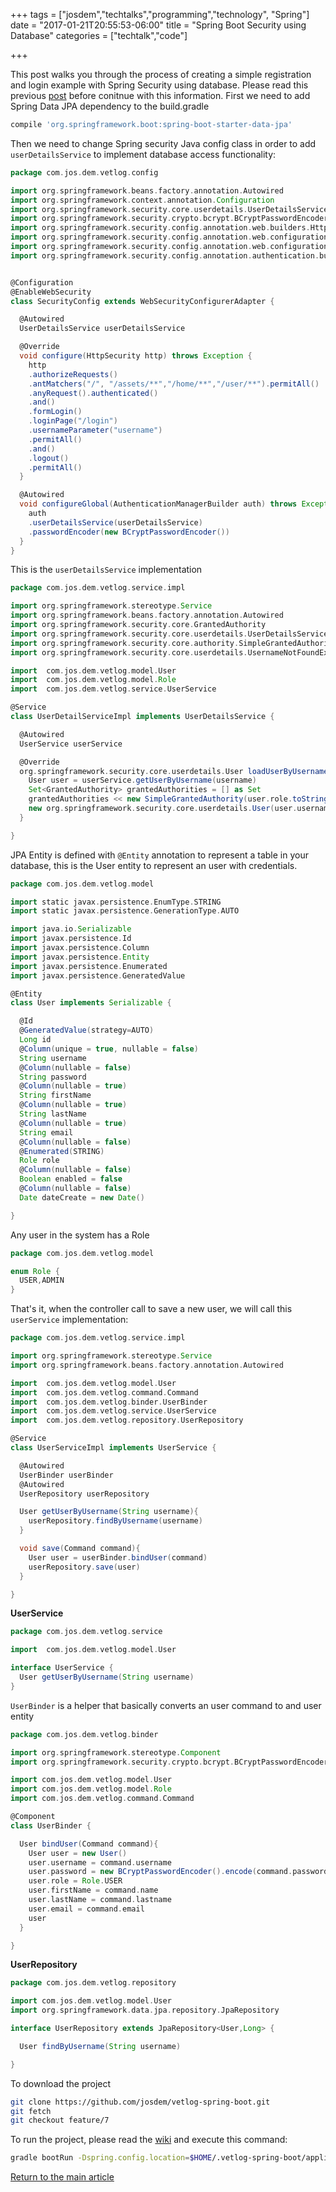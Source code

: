 +++
tags = ["josdem","techtalks","programming","technology", "Spring"]
date = "2017-01-21T20:55:53-06:00"
title = "Spring Boot Security using Database"
categories = ["techtalk","code"]

+++

This post walks you through the process of creating a simple registration and login example with Spring Security using database. Please read this previous [post](/techtalk/spring/spring_boot_security) before conitnue with this information. First we need to add Spring Data JPA dependency to the build.gradle

```groovy
compile 'org.springframework.boot:spring-boot-starter-data-jpa'
```

Then we need to change Spring security Java config class in order to add `userDetailsService` to implement database access functionality:

```groovy
package com.jos.dem.vetlog.config

import org.springframework.beans.factory.annotation.Autowired
import org.springframework.context.annotation.Configuration
import org.springframework.security.core.userdetails.UserDetailsService
import org.springframework.security.crypto.bcrypt.BCryptPasswordEncoder
import org.springframework.security.config.annotation.web.builders.HttpSecurity
import org.springframework.security.config.annotation.web.configuration.EnableWebSecurity
import org.springframework.security.config.annotation.web.configuration.WebSecurityConfigurerAdapter
import org.springframework.security.config.annotation.authentication.builders.AuthenticationManagerBuilder


@Configuration
@EnableWebSecurity
class SecurityConfig extends WebSecurityConfigurerAdapter {

  @Autowired
  UserDetailsService userDetailsService

  @Override
  void configure(HttpSecurity http) throws Exception {
    http
    .authorizeRequests()
    .antMatchers("/", "/assets/**","/home/**","/user/**").permitAll()
    .anyRequest().authenticated()
    .and()
    .formLogin()
    .loginPage("/login")
    .usernameParameter("username")
    .permitAll()
    .and()
    .logout()
    .permitAll()
  }

  @Autowired
  void configureGlobal(AuthenticationManagerBuilder auth) throws Exception {
    auth
    .userDetailsService(userDetailsService)
    .passwordEncoder(new BCryptPasswordEncoder())
  }
}
```

This is the `userDetailsService` implementation

```groovy
package com.jos.dem.vetlog.service.impl

import org.springframework.stereotype.Service
import org.springframework.beans.factory.annotation.Autowired
import org.springframework.security.core.GrantedAuthority
import org.springframework.security.core.userdetails.UserDetailsService
import org.springframework.security.core.authority.SimpleGrantedAuthority
import org.springframework.security.core.userdetails.UsernameNotFoundException

import  com.jos.dem.vetlog.model.User
import  com.jos.dem.vetlog.model.Role
import  com.jos.dem.vetlog.service.UserService

@Service
class UserDetailServiceImpl implements UserDetailsService {

  @Autowired
  UserService userService

  @Override
  org.springframework.security.core.userdetails.User loadUserByUsername(String username) throws UsernameNotFoundException {
    User user = userService.getUserByUsername(username)
    Set<GrantedAuthority> grantedAuthorities = [] as Set
    grantedAuthorities << new SimpleGrantedAuthority(user.role.toString())
    new org.springframework.security.core.userdetails.User(user.username, user.password, grantedAuthorities)
  }

}
```

JPA Entity is defined with `@Entity` annotation to represent a table in your database, this is the User entity to represent an user with credentials.

```groovy
package com.jos.dem.vetlog.model

import static javax.persistence.EnumType.STRING
import static javax.persistence.GenerationType.AUTO

import java.io.Serializable
import javax.persistence.Id
import javax.persistence.Column
import javax.persistence.Entity
import javax.persistence.Enumerated
import javax.persistence.GeneratedValue

@Entity
class User implements Serializable {

  @Id
  @GeneratedValue(strategy=AUTO)
  Long id
  @Column(unique = true, nullable = false)
  String username
  @Column(nullable = false)
  String password
  @Column(nullable = true)
  String firstName
  @Column(nullable = true)
  String lastName
  @Column(nullable = true)
  String email
  @Column(nullable = false)
  @Enumerated(STRING)
  Role role
  @Column(nullable = false)
  Boolean enabled = false
  @Column(nullable = false)
  Date dateCreate = new Date()

}
```

Any user in the system has a Role

```groovy
package com.jos.dem.vetlog.model

enum Role {
  USER,ADMIN
}
```

That's it, when the controller call to save a new user, we will call this `userService` implementation:

```groovy
package com.jos.dem.vetlog.service.impl

import org.springframework.stereotype.Service
import org.springframework.beans.factory.annotation.Autowired

import  com.jos.dem.vetlog.model.User
import  com.jos.dem.vetlog.command.Command
import  com.jos.dem.vetlog.binder.UserBinder
import  com.jos.dem.vetlog.service.UserService
import  com.jos.dem.vetlog.repository.UserRepository

@Service
class UserServiceImpl implements UserService {

  @Autowired
  UserBinder userBinder
  @Autowired
  UserRepository userRepository

  User getUserByUsername(String username){
    userRepository.findByUsername(username)
  }

  void save(Command command){
    User user = userBinder.bindUser(command)
    userRepository.save(user)
  }

}
```

**UserService**

```groovy
package com.jos.dem.vetlog.service

import  com.jos.dem.vetlog.model.User

interface UserService {
  User getUserByUsername(String username)
}
```

`UserBinder` is a helper that basically converts an user command to and user entity

```groovy
package com.jos.dem.vetlog.binder

import org.springframework.stereotype.Component
import org.springframework.security.crypto.bcrypt.BCryptPasswordEncoder

import com.jos.dem.vetlog.model.User
import com.jos.dem.vetlog.model.Role
import com.jos.dem.vetlog.command.Command

@Component
class UserBinder {

  User bindUser(Command command){
    User user = new User()
    user.username = command.username
    user.password = new BCryptPasswordEncoder().encode(command.password)
    user.role = Role.USER
    user.firstName = command.name
    user.lastName = command.lastname
    user.email = command.email
    user
  }

}
```

**UserRepository**

```groovy
package com.jos.dem.vetlog.repository

import com.jos.dem.vetlog.model.User
import org.springframework.data.jpa.repository.JpaRepository

interface UserRepository extends JpaRepository<User,Long> {

  User findByUsername(String username)

}
```

To download the project

```bash
git clone https://github.com/josdem/vetlog-spring-boot.git
git fetch
git checkout feature/7
```

To run the project, please read the [wiki](https://github.com/josdem/vetlog-spring-boot/wiki/YAML%20File) and execute this command:

```bash
gradle bootRun -Dspring.config.location=$HOME/.vetlog-spring-boot/application-development.yml
```


[Return to the main article](/techtalk/spring)

